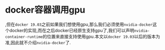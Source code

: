 # docker容器调用gpu

,但在`docker 19.03`之前如果我们想使用gpu,那么我们必须使用`nvidia-docker`这个docker的实现,而在之后docker已经原生支持gpu了,我们可以声明`nvidia-container-runtime`的位置来直接支持使用gpu.本文以`docker 19.03`以后的版本为准,因此就不介绍`nvidia-docker`了.